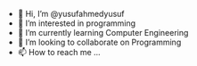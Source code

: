 - 👋 Hi, I’m @yusufahmedyusuf
- 👀 I’m interested in programming 
- 🌱 I’m currently learning Computer Engineering
- 💞️ I’m looking to collaborate on Programming
- 📫 How to reach me ...

<!---
yusufahmedyusuf/yusufahmedyusuf is a ✨ special ✨ repository because its `README.md` (this file) appears on your GitHub profile.
You can click the Preview link to take a look at your changes.
--->
